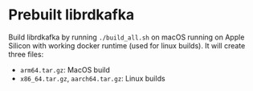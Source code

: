 # Prebuilt librdkafka

Build librdkafka by running `./build_all.sh` on macOS running on Apple Silicon with working docker runtime (used for linux builds).
It will create three files:
* `arm64.tar.gz`: MacOS build
* `x86_64.tar.gz`, `aarch64.tar.gz`: Linux builds
